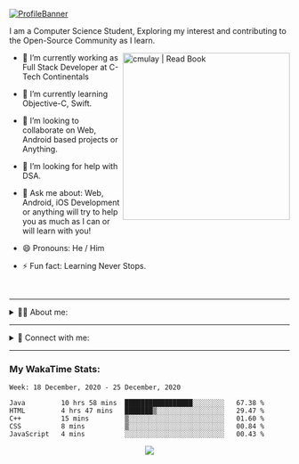 [![ProfileBanner](https://github.com/cmulay/cmulay/blob/master/designs/banner/profile_banner.png)](https://cmulay.is-a.dev/)

I am a Computer Science Student, Exploring my interest and contributing to the Open-Source Community as I learn.

<img align="right" alt="cmulay | Read Book" src="https://github.com/cmulay/cmulay/blob/master/designs/characters/read.png" width="300" height="300" />

- 🔭 I’m currently working as Full Stack Developer at C-Tech Continentals

- 🌱 I’m currently learning Objective-C, Swift.

- 👯 I’m looking to collaborate on Web, Android based projects or Anything.

- 🤔 I’m looking for help with DSA.

- 💬 Ask me about: Web, Android, iOS Development or anything will try to help you as much as I can or will learn with you!

- 😄 Pronouns: He / Him

- ⚡ Fun fact: Learning Never Stops.

<br/>

---

<div>
    <details active="true">
        <summary>👨‍💻 About me:</summary>
            <br>
<div> 
    - Technologies:
        <p><br>
            <img align="left" alt="cmulay | C++" width="22px" src="https://github.com/cmulay/cmulay/blob/master/designs/mytech/cpp.png" />
            <img align="left" alt="cmulay | HTML5" width="22px" src="https://github.com/cmulay/cmulay/blob/master/designs/mytech/html5.png" />
            <img align="left" alt="cmulay | CSS3" width="22px" src="https://github.com/cmulay/cmulay/blob/master/designs/mytech/css3.png" />                      
            <img align="left" alt="cmulay | PHP" width="22px" src="https://github.com/cmulay/cmulay/blob/master/designs/mytech/php.png" />                      
            <img align="left" alt="cmulay | JAVA" width="22px" src="https://github.com/cmulay/cmulay/blob/master/designs/mytech/java.png" />                      
            <img align="left" alt="cmulay | JavaScript" width="22px" src="https://github.com/cmulay/cmulay/blob/master/designs/mytech/javascript.png" />                      
            <img align="left" alt="cmulay | React" width="22px" src="https://github.com/cmulay/cmulay/blob/master/designs/mytech/react.png" />                      
            <img align="left" alt="cmulay | Android Development" width="22px" src="https://github.com/cmulay/cmulay/blob/master/designs/mytech/android.png" />                      
            <img align="left" alt="cmulay | Android with Kotlin" width="22px" src="https://github.com/cmulay/cmulay/blob/master/designs/mytech/kotlin.png" />                      
            <img align="left" alt="cmulay | Flutter" width="22px" src="https://github.com/cmulay/cmulay/blob/master/designs/mytech/flutter.png" />                      
            <img align="left" alt="cmulay | Firebase" width="22px" src="https://github.com/cmulay/cmulay/blob/master/designs/mytech/firebase.png" />                      
            <img align="left" alt="cmulay | Swift" width="22px" src="https://github.com/cmulay/cmulay/blob/master/designs/mytech/swift.png" />                      
            <img align="left" alt="cmulay | Python" width="22px" src="https://github.com/cmulay/cmulay/blob/master/designs/mytech/python.png" />                      
            <img align="left" alt="cmulay | MySQL" width="22px" src="https://github.com/cmulay/cmulay/blob/master/designs/mytech/mysql.png" />                      
        </p><br>
</div>

<br>

<div> 
     - IDE's and S/W Package Managers:
            <p><br>
                <img align="left" alt="cmulay | Adobe Dreamweaver" width="22px" src="https://github.com/cmulay/cmulay/blob/master/designs/ide_packages/dreamweaver.png" />
                <img align="left" alt="cmulay | Adobe Dreamweaver" width="22px" src="https://github.com/cmulay/cmulay/blob/master/designs/ide_packages/intellij-idea.png" />
                <img align="left" alt="cmulay | Adobe Dreamweaver" width="22px" src="https://github.com/cmulay/cmulay/blob/master/designs/ide_packages/netbeans.png" />
                <img align="left" alt="cmulay | Adobe Dreamweaver" width="22px" src="https://github.com/cmulay/cmulay/blob/master/designs/ide_packages/pycharm.png" />
                <img align="left" alt="cmulay | Visual Studio Code" width="22px" src="https://github.com/cmulay/cmulay/blob/master/designs/ide_packages/vsc.png" />
                <img align="left" alt="cmulay | Apple XCode" width="22px" src="https://github.com/cmulay/cmulay/blob/master/designs/ide_packages/xcode.png" />
                <img align="left" alt="cmulay | Apple XCode" width="22px" src="https://github.com/cmulay/cmulay/blob/master/designs/ide_packages/npm.png" />
                <img align="left" alt="cmulay | Apple XCode" width="22px" src="https://github.com/cmulay/cmulay/blob/master/designs/ide_packages/homebrew.png" />
            </p><br>
</div>

<br>

<div> 
    - OS:
        <p><br>
            <img align="left" alt="cmulay | Linux" width="22px" src="https://github.com/cmulay/cmulay/blob/master/designs/os/linux.png" />
            <img align="left" alt="cmulay | macOS" width="22px" src="https://github.com/cmulay/cmulay/blob/master/designs/os/macos.png" />
            <img align="left" alt="cmulay | Windows" width="22px" src="https://github.com/cmulay/cmulay/blob/master/designs/os/windows.png" />                      
        </p><br>
</div>
    </details>
</div>

---

<div>
    <details active="true">
        <summary> 🔗 Connect with me:</summary>
            <br>
            <div> 
 - Visit:
 <p>
  
  [<img align="left" alt="cmulay | Portfolio" width="22px" src="https://github.com/cmulay/cmulay/blob/master/designs/socials/portfolio_website.png" />](https://cmulay.is-a.dev)

  [<img align="left" alt="cmulay | Blogs" width="22px" src="https://github.com/cmulay/cmulay/blob/master/designs/socials/personal_website.png" />](https://www.ichinmay.me)
  
 </p> <br>
</div>

<br>

<div>
  - Social:
 <p>
  
  [<img align="left" alt="cmulay | Mail" width="22px" src="https://github.com/cmulay/cmulay/blob/master/designs/socials/gmail.png" />](mailto:codewithchin@gmail.com)

  [<img align="left" alt="cmulay | Instagram" width="22px" src="https://github.com/cmulay/cmulay/blob/master/designs/socials/instagram.png" />](https://www.instagram.com/_theguywithglasses_)
  
  [<img align="left" alt="cmulay | LinkedIn" width="22px" src="https://github.com/cmulay/cmulay/blob/master/designs/socials/linkedin.png" />](https://linkedin.com/in/cmulay17)
  
  [<img align="left" alt="cmulay | Telegram" width="22px" src="https://github.com/cmulay/cmulay/blob/master/designs/socials/telegram.png" />](https://t.me/cmulay)
  
  [<img align="left" alt="cmulay | Twitter" width="22px" src="https://github.com/cmulay/cmulay/blob/master/designs/socials/twitter.png" />](https://twitter.com/cmulay17)
 
 </p>
</div>
            <br>
    </details>
</div>

---
### My WakaTime Stats:   
 
 <!--START_SECTION:waka-->
```text
Week: 18 December, 2020 - 25 December, 2020

Java         10 hrs 58 mins  █████████████████░░░░░░░░   67.38 % 
HTML         4 hrs 47 mins   ███████▒░░░░░░░░░░░░░░░░░   29.47 % 
C++          15 mins         ▒░░░░░░░░░░░░░░░░░░░░░░░░   01.60 % 
CSS          8 mins          ▒░░░░░░░░░░░░░░░░░░░░░░░░   00.84 % 
JavaScript   4 mins          ░░░░░░░░░░░░░░░░░░░░░░░░░   00.43 % 
```
<!--END_SECTION:waka-->

<p align="center">
    <img src="https://img.shields.io/badge/THANKS%20FOR-VISITING%20❤%EF%B8%8F-informational?style=for-the-badge&logo=github"/>
</p>
